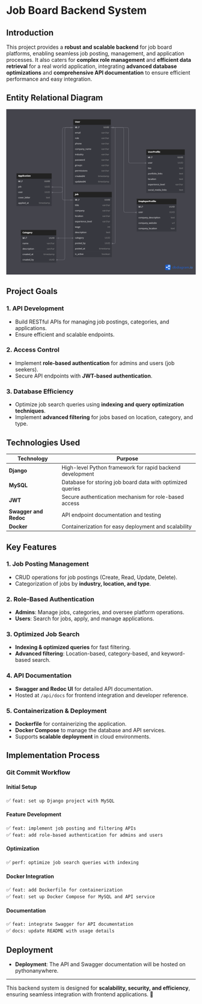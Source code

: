 # Job Board Backend System

## Introduction
This project provides a **robust and scalable backend** for job board platforms, enabling seamless job posting, management, and application processes. It also caters for **complex role management** and **efficient data retrieval** for a real world application, integrating **advanced database optimizations** and **comprehensive API documentation** to ensure efficient performance and easy integration.

## Entity Relational Diagram
![Entity relational diagram](ERD.png)

## Project Goals

### **1. API Development**

- Build RESTful APIs for managing job postings, categories, and applications.
- Ensure efficient and scalable endpoints.

### **2. Access Control**

- Implement **role-based authentication** for admins and users (job seekers).
- Secure API endpoints with **JWT-based authentication**.

### **3. Database Efficiency**

- Optimize job search queries using **indexing and query optimization techniques**.
- Implement **advanced filtering** for jobs based on location, category, and type.

## Technologies Used

| **Technology** | **Purpose**                                                |
| -------------- | ---------------------------------------------------------- |
| **Django**     | High-level Python framework for rapid backend development  |
| **MySQL** | Database for storing job board data with optimized queries |
| **JWT**        | Secure authentication mechanism for role-based access      |
| **Swagger and Redoc**    | API endpoint documentation and testing      
| **Docker**  | Containerization for easy deployment and scalability  |               |

## Key Features

### **1. Job Posting Management**

- CRUD operations for job postings (Create, Read, Update, Delete).
- Categorization of jobs by **industry, location, and type**.

### **2. Role-Based Authentication**

- **Admins**: Manage jobs, categories, and oversee platform operations.
- **Users**: Search for jobs, apply, and manage applications.

### **3. Optimized Job Search**

- **Indexing & optimized queries** for fast filtering.
- **Advanced filtering**: Location-based, category-based, and keyword-based search.

### **4. API Documentation**

- **Swagger and Redoc UI** for detailed API documentation.
- Hosted at `/api/docs` for frontend integration and developer reference.

### **5. Containerization & Deployment**  
- **Dockerfile** for containerizing the application.  
- **Docker Compose** to manage the database and API services.  
- Supports **scalable deployment** in cloud environments.  

## Implementation Process

### **Git Commit Workflow**

#### **Initial Setup**

✅ `feat: set up Django project with MySQL`

#### **Feature Development**

✅ `feat: implement job posting and filtering APIs`  
✅ `feat: add role-based authentication for admins and users`

#### **Optimization**

✅ `perf: optimize job search queries with indexing`

#### **Docker Integration**  
✅ `feat: add Dockerfile for containerization`  
✅ `feat: set up Docker Compose for MySQL and API service`  

#### **Documentation**

✅ `feat: integrate Swagger for API documentation`  
✅ `docs: update README with usage details`

## Deployment

- **Deployment**: The API and Swagger documentation will be hosted on pythonanywhere.
---

This backend system is designed for **scalability, security, and efficiency**, ensuring seamless integration with frontend applications. 🚀
